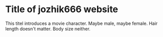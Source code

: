 # Title of jozhik666 website
This titel introduces a movie character. Maybe male, maybe female. Hair length doesn't matter. Body size neither.
